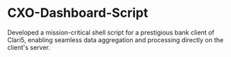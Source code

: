# CXO-Dashboard-Script
Developed a mission-critical shell script for a prestigious bank client of Clari5, enabling seamless data aggregation and processing directly on the client's server.
